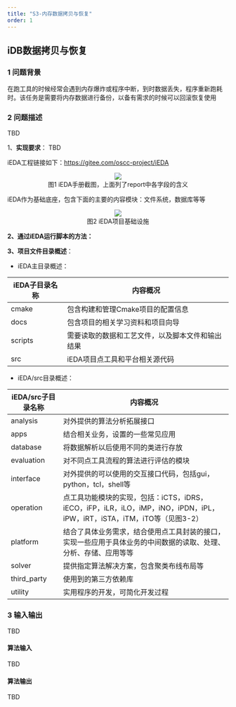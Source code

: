 ```yaml
---
title: "S3-内存数据拷贝与恢复"
order: 1
---
```

## **iDB数据拷贝与恢复**

### **1 问题背景**

在跑工具的时候经常会遇到内存爆炸或程序中断，到时数据丢失，程序重新跑耗时。该任务是需要将内存数据进行备份，以备有需求的时候可以回滚恢复使用

### **2 问题描述**
TBD

1、**实现要求**：
TBD

iEDA工程链接如下：https://gitee.com/oscc-project/iEDA

<center><img src="/res/images/practice/course/course1_1.png" style="zoom:100%;" /></center>
<center>图1 iEDA手册截图，上面列了report中各字段的含义</center>


iEDA作为基础底座，包含下面的主要的内容模块：文件系统，数据库等等

<center><img src="/res/images/practice/course/course1_2.png" style="zoom:100%;" /></center>
<center>图2 iEDA项目基础设施</center>

**2、通过iEDA运行脚本的方法：**



**3、项目文件目录概述**：

* iEDA主目录概述：

| iEDA子目录名称 | 内容概况                                         |
| -------------- | ------------------------------------------------ |
| cmake          | 包含构建和管理Cmake项目的配置信息                |
| docs           | 包含项目的相关学习资料和项目向导                 |
| scripts        | 需要读取的数据和工艺文件，以及脚本文件和输出结果 |
| src            | iEDA项目点工具和平台相关源代码                   |

* iEDA/src目录概述：

| iEDA/src子目录名称 | 内容概况                                                                                                                |
| ------------------ | ----------------------------------------------------------------------------------------------------------------------- |
| analysis           | 对外提供的算法分析拓展接口                                                                                              |
| apps               | 结合相关业务，设置的一些常见应用                                                                                        |
| database           | 将数据解析以后使用不同的类进行存放                                                                                      |
| evaluation         | 对不同点工具流程的算法进行评估的模块                                                                                    |
| interface          | 对外提供的可以使用的交互接口代码，包括gui，python，tcl，shell等                                                         |
| operation          | 点工具功能模块的实现，包括：iCTS，iDRS，iECO，iFP，iLR，iLO，iMP，iNO，iPDN，iPL，iPW，iRT，iSTA，iTM，iTO等（见图3-2） |
| platform           | 结合了具体业务需求，结合使用点工具封装的接口，实现一些应用于具体业务的中间数据的读取、处理、分析、存储、应用等等        |
| solver             | 提供指定算法解决方案，包含聚类布线布局等                                                                                |
| third_party        | 使用到的第三方依赖库                                                                                                    |
| utility            | 实用程序的开发，可简化开发过程                                                                                          |

### **3 输入输出**
TBD

#### **算法输入**
TBD




#### **算法输出**

TBD